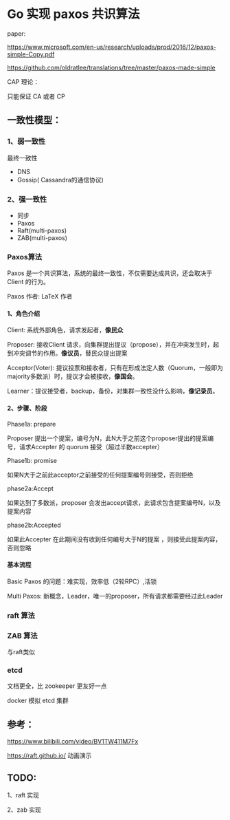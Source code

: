 # Go 实现 paxos 共识算法

paper:

https://www.microsoft.com/en-us/research/uploads/prod/2016/12/paxos-simple-Copy.pdf

https://github.com/oldratlee/translations/tree/master/paxos-made-simple



CAP 理论：

只能保证 CA 或者 CP 



## 一致性模型：

### 1、弱一致性

   最终一致性 

- DNS
- Gossip( Cassandra的通信协议)

### 2、强一致性

- 同步
- Paxos
- Raft(multi-paxos)
- ZAB(multi-paxos)

### Paxos算法

Paxos 是一个共识算法，系统的最终一致性，不仅需要达成共识，还会取决于 Client 的行为。

Paxos 作者: LaTeX 作者

#### 1、角色介绍

Client: 系统外部角色，请求发起者，**像民众**

Proposer: 接收Client 请求，向集群提出提议（propose），并在冲突发生时，起到冲突调节的作用。**像议员**，替民众提出提案

Acceptor(Voter): 提议投票和接收者，只有在形成法定人数（Quorum，一般即为majority多数派）时，提议才会被接收，**像国会**。 

Learner：提议接受者，backup，备份，对集群一致性没什么影响，**像记录员**。

#### 2、步骤、阶段

Phase1a: prepare

   Proposer 提出一个提案，编号为N，此N大于之前这个proposer提出的提案编号，请求Accepter 的 quorum 接受（超过半数accepter）

Phase1b: promise

  如果N大于之前此acceptor之前接受的任何提案编号则接受，否则拒绝

phase2a:Accept

  如果达到了多数派，proposer 会发出accept请求，此请求包含提案编号N，以及提案内容

phase2b:Accepted

如果此Accepter 在此期间没有收到任何编号大于N的提案 ，则接受此提案内容，否则忽略



#### 基本流程



Basic Paxos 的问题：难实现，效率低（2轮RPC）,活锁

Multi Paxos: 新概念，Leader，唯一的proposer，所有请求都需要经过此Leader



### raft 算法



### ZAB 算法

与raft类似



### etcd

文档更全，比 zookeeper 更友好一点



docker 模拟 etcd 集群

## 参考：

https://www.bilibili.com/video/BV1TW411M7Fx

https://raft.github.io/  动画演示







## TODO:

1、raft 实现

2、zab 实现
















































